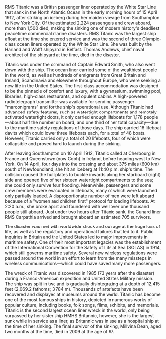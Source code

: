 RMS Titanic was a British passenger liner operated by the White Star Line that sank in the North Atlantic Ocean in the early morning hours of 15 April 1912, after striking an iceberg during her maiden voyage from Southampton to New York City. Of the estimated 2,224 passengers and crew aboard, more than 1,500 died, making the sinking one of modern history's deadliest peacetime commercial marine disasters. RMS Titanic was the largest ship afloat at the time she entered service and was the second of three Olympic-class ocean liners operated by the White Star Line. She was built by the Harland and Wolff shipyard in Belfast. Thomas Andrews, chief naval architect of the shipyard at the time, died in the disaster.

Titanic was under the command of Captain Edward Smith, who also went down with the ship. The ocean liner carried some of the wealthiest people in the world, as well as hundreds of emigrants from Great Britain and Ireland, Scandinavia and elsewhere throughout Europe, who were seeking a new life in the United States. The first-class accommodation was designed to be the pinnacle of comfort and luxury, with a gymnasium, swimming pool, libraries, high-class restaurants, and opulent cabins. A high-powered radiotelegraph transmitter was available for sending passenger "marconigrams" and for the ship's operational use. Although Titanic had advanced safety features, such as watertight compartments and remotely activated watertight doors, it only carried enough lifeboats for 1,178 people—about half the number on board, and one third of her total capacity—due to the maritime safety regulations of those days. The ship carried 16 lifeboat davits which could lower three lifeboats each, for a total of 48 boats. However, Titanic carried only a total of 20 lifeboats, four of which were collapsible and proved hard to launch during the sinking.

After leaving Southampton on 10 April 1912, Titanic called at Cherbourg in France and Queenstown (now Cobh) in Ireland, before heading west to New York. On 14 April, four days into the crossing and about 375 miles (600 km) south of Newfoundland, she hit an iceberg at 11:40 p.m. ship's time. The collision caused the hull plates to buckle inwards along her starboard (right) side and opened five of her sixteen watertight compartments to the sea; she could only survive four flooding. Meanwhile, passengers and some crew members were evacuated in lifeboats, many of which were launched only partially loaded. A disproportionate number of men were left aboard because of a "women and children first" protocol for loading lifeboats. At 2:20 a.m., she broke apart and foundered with well over one thousand people still aboard. Just under two hours after Titanic sank, the Cunard liner RMS Carpathia arrived and brought aboard an estimated 705 survivors.

The disaster was met with worldwide shock and outrage at the huge loss of life, as well as the regulatory and operational failures that led to it. Public inquiries in Britain and the United States led to major improvements in maritime safety. One of their most important legacies was the establishment of the International Convention for the Safety of Life at Sea (SOLAS) in 1914, which still governs maritime safety. Several new wireless regulations were passed around the world in an effort to learn from the many missteps in wireless communications—which could have saved many more passengers.

The wreck of Titanic was discovered in 1985 (73 years after the disaster) during a Franco-American expedition and United States Military mission. The ship was split in two and is gradually disintegrating at a depth of 12,415 feet (2,069.2 fathoms; 3,784 m). Thousands of artefacts have been recovered and displayed at museums around the world. Titanic has become one of the most famous ships in history, depicted in numerous works of popular culture, including books, folk songs, films, exhibits, and memorials. Titanic is the second largest ocean liner wreck in the world, only being surpassed by her sister ship HMHS Britannic, however, she is the largest sunk while in service as a liner, as Britannic was in use as a hospital ship at the time of her sinking. The final survivor of the sinking, Millvina Dean, aged two months at the time, died in 2009 at the age of 97.
